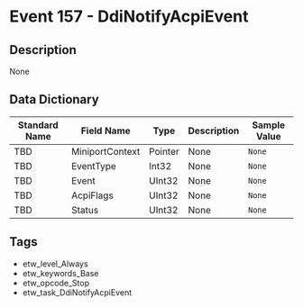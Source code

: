# Event 157 - DdiNotifyAcpiEvent

## Description
None

## Data Dictionary
|Standard Name|Field Name|Type|Description|Sample Value|
|---|---|---|---|---|
|TBD|MiniportContext|Pointer|None|`None`|
|TBD|EventType|Int32|None|`None`|
|TBD|Event|UInt32|None|`None`|
|TBD|AcpiFlags|UInt32|None|`None`|
|TBD|Status|UInt32|None|`None`|

## Tags
* etw_level_Always
* etw_keywords_Base
* etw_opcode_Stop
* etw_task_DdiNotifyAcpiEvent